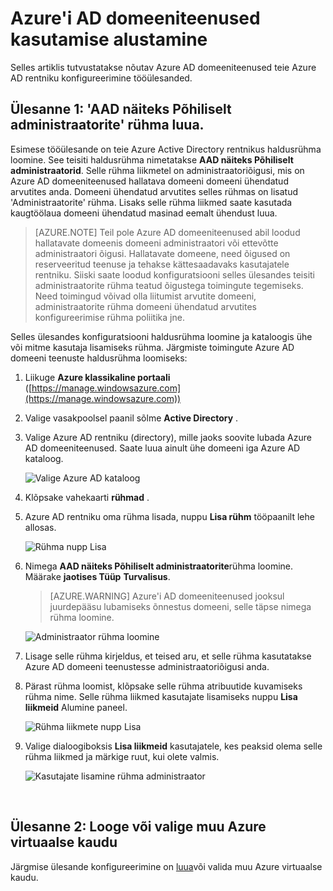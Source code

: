 <properties
    pageTitle="Azure'i AD domeeniteenused: Loomine AAD näiteks Põhiliselt administraatorite rühma | Microsoft Azure'i"
    description="Azure Active Directory domeeniteenused töötamise alustamine"
    services="active-directory-ds"
    documentationCenter=""
    authors="mahesh-unnikrishnan"
    manager="stevenpo"
    editor="curtand"/>

<tags
    ms.service="active-directory-ds"
    ms.workload="identity"
    ms.tgt_pltfrm="na"
    ms.devlang="na"
    ms.topic="article"
    ms.date="10/03/2016"
    ms.author="maheshu"/>

# <a name="get-started-with-azure-ad-domain-services"></a>Azure'i AD domeeniteenused kasutamise alustamine

Selles artiklis tutvustatakse nõutav Azure AD domeeniteenused teie Azure AD rentniku konfigureerimine tööülesanded.

## <a name="task-1-create-the-aad-dc-administrators-group"></a>Ülesanne 1: 'AAD näiteks Põhiliselt administraatorite' rühma luua.
Esimese tööülesande on teie Azure Active Directory rentnikus haldusrühma loomine. See teisiti haldusrühma nimetatakse **AAD näiteks Põhiliselt administraatorid**. Selle rühma liikmetel on administraatoriõigusi, mis on Azure AD domeeniteenused hallatava domeeni domeeni ühendatud arvutites anda. Domeeni ühendatud arvutites selles rühmas on lisatud 'Administraatorite' rühma. Lisaks selle rühma liikmed saate kasutada kaugtöölaua domeeni ühendatud masinad eemalt ühendust luua.  

> [AZURE.NOTE] Teil pole Azure AD domeeniteenused abil loodud hallatavate domeenis domeeni administraatori või ettevõtte administraatori õigusi. Hallatavate domeene, need õigused on reserveeritud teenuse ja tehakse kättesaadavaks kasutajatele rentniku. Siiski saate loodud konfiguratsiooni selles ülesandes teisiti administraatorite rühma teatud õigustega toimingute tegemiseks. Need toimingud võivad olla liitumist arvutite domeeni, administraatorite rühma domeeni ühendatud arvutites konfigureerimise rühma poliitika jne.

Selles ülesandes konfiguratsiooni haldusrühma loomine ja kataloogis ühe või mitme kasutaja lisamiseks rühma. Järgmiste toimingute Azure AD domeeni teenuste haldusrühma loomiseks:

1. Liikuge **Azure klassikaline portaali** ([https://manage.windowsazure.com](https://manage.windowsazure.com))

2. Valige vasakpoolsel paanil sõlme **Active Directory** .

3. Valige Azure AD rentniku (directory), mille jaoks soovite lubada Azure AD domeeniteenused. Saate luua ainult ühe domeeni iga Azure AD kataloog.

    ![Valige Azure AD kataloog](./media/active-directory-domain-services-getting-started/select-aad-directory.png)

4. Klõpsake vahekaarti **rühmad** .

5. Azure AD rentniku oma rühma lisada, nuppu **Lisa rühm** tööpaanilt lehe allosas.

    ![Rühma nupp Lisa](./media/active-directory-domain-services-getting-started/add-group-button.png)

6. Nimega **AAD näiteks Põhiliselt administraatorite**rühma loomine. Määrake **jaotises Tüüp** **Turvalisus**.

    > [AZURE.WARNING] Azure'i AD domeeniteenused jooksul juurdepääsu lubamiseks õnnestus domeeni, selle täpse nimega rühma loomine.

    ![Administraator rühma loomine](./media/active-directory-domain-services-getting-started/create-admin-group.png)

7. Lisage selle rühma kirjeldus, et teised aru, et selle rühma kasutatakse Azure AD domeeni teenustesse administraatoriõigusi anda.

8. Pärast rühma loomist, klõpsake selle rühma atribuutide kuvamiseks rühma nime. Selle rühma liikmed kasutajate lisamiseks nuppu **Lisa liikmeid** Alumine paneel.

    ![Rühma liikmete nupp Lisa](./media/active-directory-domain-services-getting-started/add-group-members-button.png)

9. Valige dialoogiboksis **Lisa liikmeid** kasutajatele, kes peaksid olema selle rühma liikmed ja märkige ruut, kui olete valmis.

    ![Kasutajate lisamine rühma administraator](./media/active-directory-domain-services-getting-started/add-group-members.png)

<br>

## <a name="task-2-create-or-select-an-azure-virtual-network"></a>Ülesanne 2: Looge või valige muu Azure virtuaalse kaudu
Järgmise ülesande konfigureerimine on [luua](active-directory-ds-getting-started-vnet.md)või valida muu Azure virtuaalse kaudu.
